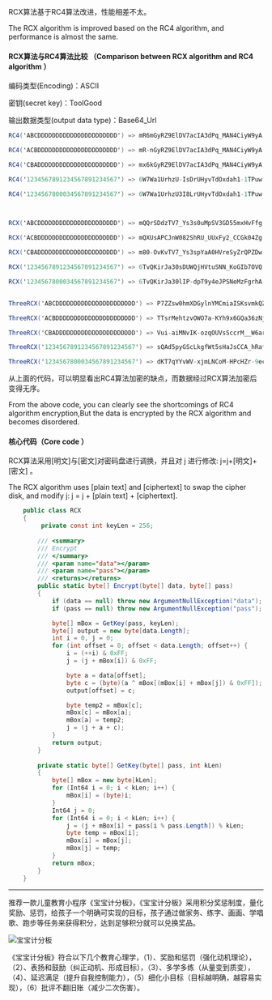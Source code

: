  

RCX算法基于RC4算法改进，性能相差不太。

The RCX algorithm is improved based on the RC4 algorithm, and performance is almost the same.
 
#### RCX算法与RC4算法比较 （Comparison between RCX algorithm and RC4 algorithm ）

编码类型(Encoding)：ASCII

密钥(secret key)：ToolGood  

输出数据类型(output data type)：Base64_Url
```` csharp
RC4('ABCDDDDDDDDDDDDDDDDDDDDDD') => mR6mGyRZ9ElDV7acIA3dPq_MAN4CiyW9yA

RC4('ACBDDDDDDDDDDDDDDDDDDDDDD') => mR-nGyRZ9ElDV7acIA3dPq_MAN4CiyW9yA

RC4('CBADDDDDDDDDDDDDDDDDDDDDD') => mx6kGyRZ9ElDV7acIA3dPq_MAN4CiyW9yA

RC4('1234567891234567891234567') => 6W7Wa1UrhzU-IsDrUHyvTdOxdah1-1TPuw

RC4('1234567800034567891234567') => 6W7Wa1UrhzU3I8LrUHyvTdOxdah1-1TPuw

 

RCX('ABCDDDDDDDDDDDDDDDDDDDDDD') => mQQrSDdzTV7_Ys3s0uMpSV3GD55mxHvFfg

RCX('ACBDDDDDDDDDDDDDDDDDDDDDD') => mQXUsAPCJnW082ShRU_UUxFy2_CCGk04Zg

RCX('CBADDDDDDDDDDDDDDDDDDDDDD') => m80-OvKvTV7_Ys3spYaA0HVreSyZrQPZDw

RCX('1234567891234567891234567') => 6TvQKirJa30sDUWQjHVtuSNN_KoGIb7OVQ

RCX('1234567800034567891234567') => 6TvQKirJa30lIP-dpT9y4eJPSNeMzFgrhA


ThreeRCX('ABCDDDDDDDDDDDDDDDDDDDDDD') => P7ZZsw0hmXDGylnYMCmiaISKsvmkQZCNJg

ThreeRCX('ACBDDDDDDDDDDDDDDDDDDDDDD') => TTsrMehtzvOWO7a-KYh9x6GQa36zNj8CTQ

ThreeRCX('CBADDDDDDDDDDDDDDDDDDDDDD') => Vui-aiMNvIK-ozqOUVsSccrM__W6arUJQQ

ThreeRCX('1234567891234567891234567') => sQAd5pyGScLkgfWt5sHaJsCCA_hRafzvgA

ThreeRCX('1234567800034567891234567') => dKT7qYYvWV-xjmLNCoM-HPcHZr-9ecilzg
`````

从上面的代码，可以明显看出RC4算法加密的缺点，而数据经过RCX算法加密后变得无序。

From the above code, you can clearly see the shortcomings of RC4 algorithm encryption,But the data is encrypted by the RCX algorithm and becomes disordered. 

#### 核心代码（Core code ）
RCX算法采用[明文]与[密文]对密码盘进行调换，并且对 j 进行修改: j=j+[明文]+[密文] 。

The RCX algorithm uses [plain text] and [ciphertext] to swap the cipher disk, and modify j: j = j + [plain text] + [ciphertext].
```` csharp
    public class RCX
    {
         private const int keyLen = 256;
 
        /// <summary>
        /// Encrypt
        /// </summary>
        /// <param name="data"></param>
        /// <param name="pass"></param>
        /// <returns></returns>
        public static byte[] Encrypt(byte[] data, byte[] pass)
        {
            if (data == null) throw new ArgumentNullException("data");
            if (pass == null) throw new ArgumentNullException("pass");

            byte[] mBox = GetKey(pass, keyLen);
            byte[] output = new byte[data.Length];
            int i = 0, j = 0;
            for (int offset = 0; offset < data.Length; offset++) {
                i = (++i) & 0xFF;
                j = (j + mBox[i]) & 0xFF;

                byte a = data[offset];
                byte c = (byte)(a ^ mBox[(mBox[i] + mBox[j]) & 0xFF]);
                output[offset] = c;

                byte temp2 = mBox[c];
                mBox[c] = mBox[a];
                mBox[a] = temp2;
                j = (j + a + c);
            }
            return output;
        }
 
        private static byte[] GetKey(byte[] pass, int kLen)
        {
            byte[] mBox = new byte[kLen];
            for (Int64 i = 0; i < kLen; i++) {
                mBox[i] = (byte)i;
            }
            Int64 j = 0;
            for (Int64 i = 0; i < kLen; i++) {
                j = (j + mBox[i] + pass[i % pass.Length]) % kLen;
                byte temp = mBox[i];
                mBox[i] = mBox[j];
                mBox[j] = temp;
            }
            return mBox;
        }
    }
`````


-----------------------------------
推荐一款儿童教育小程序《宝宝计分板》，《宝宝计分板》采用积分奖惩制度，量化奖励、惩罚，给孩子一个明确可实现的目标，孩子通过做家务、练字、画画、学唱歌、跑步等任务来获得积分，达到足够积分就可以兑换奖品。

![宝宝计分板](bbjfb.png)

《宝宝计分板》符合以下几个教育心理学，（1）、奖励和惩罚（强化动机理论），（2）、表扬和鼓励（纠正动机、形成目标），（3）、多学多练（从量变到质变），（4）、延迟满足（提升自我控制能力），（5）细化小目标（目标越明确，越容易实现），（6）批评不翻旧账（减少二次伤害）。
